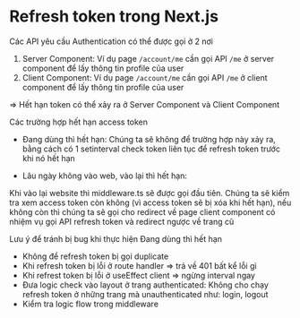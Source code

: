 # Refresh token trong Next.js

Các API yêu cầu Authentication có thể được gọi ở 2 nơi

1. Server Component: Ví dụ page `/account/me` cần gọi API `/me` ở server component để lấy thông tin profile của user
2. Client Component: Ví dụ page `/account/me` cần gọi API `/me` ở client component để lấy thông tin profile của user

=> Hết hạn token có thể xảy ra ở Server Component và Client Component

Các trường hợp hết hạn access token

- Đang dùng thì hết hạn: Chúng ta sẽ không để trường hợp này xảy ra, bằng cách có 1 setinterval check token liên tục để refresh token trước khi nó hết hạn

- Lâu ngày không vào web, vào lại thì hết hạn:

Khi vào lại website thì middleware.ts sẽ được gọi đầu tiên. Chúng ta sẽ kiểm tra xem access token còn không (vì access token sẽ bị xóa khi hết hạn), nếu không còn thì chúng ta sẽ gọi cho redirect về page client component có nhiệm vụ gọi API refresh token và redirect ngược về trang cũ

Lưu ý để tránh bị bug khi thực hiện Đang dùng thì hết hạn

- Không để refresh token bị gọi duplicate
- Khi refresh token bị lỗi ở route handler => trả về 401 bất kể lỗi gì
- Khi refrest token bị lỗi ở useEffect client => ngừng interval ngay
- Đưa logic check vào layout ở trang authenticated: Không cho chạy refresh token ở những trang mà unauthenticated như: login, logout
- Kiểm tra logic flow trong middleware